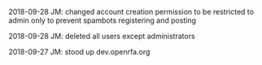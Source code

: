 
2018-09-28 JM: changed account creation permission to be restricted to admin only to prevent spambots registering and posting

2018-09-28 JM: deleted all users except administrators

2018-09-27 JM: stood up dev.openrfa.org
